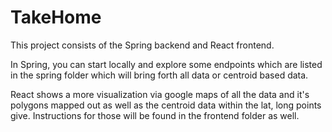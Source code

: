 # TakeHome

This project consists of the Spring backend and React frontend.

In Spring, you can start locally and explore some endpoints which are listed in the spring folder which will bring forth all data or centroid based data.

React shows a more visualization via google maps of all the data and it's polygons mapped out as well as the centroid data within the lat, long points give.
Instructions for those will be found in the frontend folder as well.
